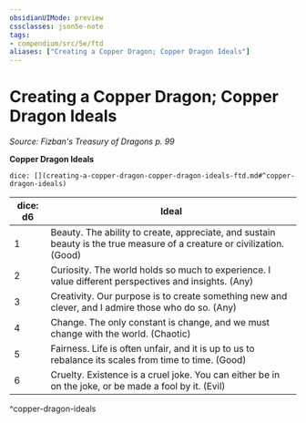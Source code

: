 ```yaml
---
obsidianUIMode: preview
cssclasses: json5e-note
tags:
- compendium/src/5e/ftd
aliases: ["Creating a Copper Dragon; Copper Dragon Ideals"]
---
```

# Creating a Copper Dragon; Copper Dragon Ideals
*Source: Fizban's Treasury of Dragons p. 99* 

**Copper Dragon Ideals**

`dice: [](creating-a-copper-dragon-copper-dragon-ideals-ftd.md#^copper-dragon-ideals)`

| dice: d6 | Ideal |
|----------|-------|
| 1 | Beauty. The ability to create, appreciate, and sustain beauty is the true measure of a creature or civilization. (Good) |
| 2 | Curiosity. The world holds so much to experience. I value different perspectives and insights. (Any) |
| 3 | Creativity. Our purpose is to create something new and clever, and I admire those who do so. (Any) |
| 4 | Change. The only constant is change, and we must change with the world. (Chaotic) |
| 5 | Fairness. Life is often unfair, and it is up to us to rebalance its scales from time to time. (Good) |
| 6 | Cruelty. Existence is a cruel joke. You can either be in on the joke, or be made a fool by it. (Evil) |
^copper-dragon-ideals